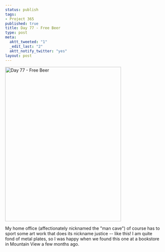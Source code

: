 ```yaml
--- 
status: publish
tags: 
- Project 365
published: true
title: Day 77 - Free Beer
type: post
meta: 
  aktt_tweeted: "1"
  _edit_last: "2"
  aktt_notify_twitter: "yes"
layout: post
---
```

<a href="http://www.flickr.com/photos/freeed/5538352627/" title="Day 77 - Free Beer by Fred​, on Flickr"><img src="http://farm6.static.flickr.com/5100/5538352627_32cfcf0d69.jpg" width="375" height="500" alt="Day 77 - Free Beer" /></a>

My home office (affectionately nicknamed the "man cave") of course has to sport some art work that does its nickname justice -- like this! I am quite fond of metal plates, so I was happy when we found this one at a bookstore in Mountain View a few months ago.
